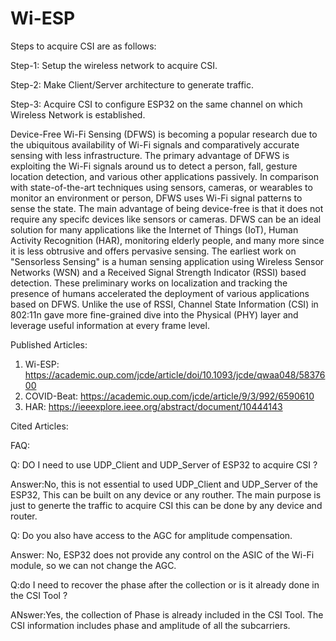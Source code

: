 # Wi-ESP

Steps to acquire CSI are as follows:

Step-1: Setup the wireless network to acquire CSI.

Step-2: Make Client/Server architecture to generate traffic.

Step-3: Acquire CSI to configure ESP32 on the same channel on which Wireless Network is established.

Device-Free Wi-Fi Sensing (DFWS) is becoming a popular research due to the ubiquitous availability of Wi-Fi signals and comparatively accurate sensing with less infrastructure. The primary advantage of DFWS is exploiting the Wi-Fi signals around us to detect a person, fall, gesture location detection, and various other applications passively. In comparison with state-of-the-art techniques using sensors, cameras, or wearables to monitor an environment or person, DFWS uses Wi-Fi signal patterns to sense the state. The main advantage of being device-free is that it does not require any specifc devices like sensors or cameras. DFWS can be an ideal solution for many applications like the Internet of Things (IoT), Human Activity Recognition (HAR), monitoring elderly people, and many more since it is less obtrusive and offers pervasive sensing. The earliest work on "Sensorless Sensing" is a human sensing application using Wireless Sensor Networks (WSN) and a Received Signal Strength Indicator (RSSI) based detection. These preliminary works on localization and tracking the presence of humans accelerated the deployment of various applications based on DFWS. Unlike the use of RSSI, Channel State Information (CSI) in 802:11n gave more fine-grained dive into the Physical (PHY) layer and leverage useful information at every frame level.

Published Articles:
1. Wi-ESP: https://academic.oup.com/jcde/article/doi/10.1093/jcde/qwaa048/5837600
2. COVID-Beat: https://academic.oup.com/jcde/article/9/3/992/6590610
3. HAR: https://ieeexplore.ieee.org/abstract/document/10444143

Cited Articles:


FAQ:

Q: DO I need to use UDP_Client and UDP_Server of ESP32 to acquire CSI ?

Answer:No, this is not essential to used UDP_Client and UDP_Server of the ESP32, This can be built on any device or any routher. The main purpose is just to generte the traffic to acquire CSI this can be done by any device and router.


Q: Do you also have access to the AGC for amplitude compensation. 

Answer: No, ESP32 does not provide any control on the ASIC of the Wi-Fi module, so we can not change the AGC.

Q:do I need to recover  the phase after the collection or is it already done in the CSI Tool ?

ANswer:Yes, the collection of Phase is already included in the CSI Tool. The CSI information includes phase and amplitude of all the subcarriers. 
